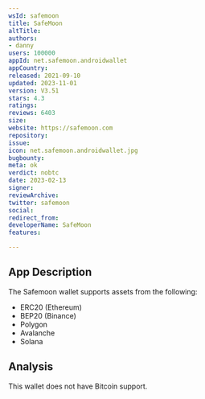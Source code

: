 ```yaml
---
wsId: safemoon
title: SafeMoon
altTitle: 
authors:
- danny
users: 100000
appId: net.safemoon.androidwallet
appCountry: 
released: 2021-09-10
updated: 2023-11-01
version: V3.51
stars: 4.3
ratings: 
reviews: 6403
size: 
website: https://safemoon.com
repository: 
issue: 
icon: net.safemoon.androidwallet.jpg
bugbounty: 
meta: ok
verdict: nobtc
date: 2023-02-13
signer: 
reviewArchive: 
twitter: safemoon
social: 
redirect_from: 
developerName: SafeMoon
features: 

---
```


## App Description 

The Safemoon wallet supports assets from the following: 

- ERC20 (Ethereum)
- BEP20 (Binance)
- Polygon
- Avalanche
- Solana

## Analysis 

This wallet does not have Bitcoin support. 
